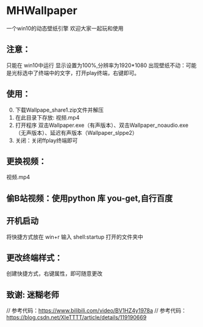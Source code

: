 # MHWallpaper
一个win10的动态壁纸引擎
欢迎大家一起玩和使用


## 注意：
只能在 win10中运行
显示设置为100%,分辨率为1920*1080
出现壁纸不动：可能是光标选中了终端中的文字，打开play终端，右键即可。


## 使用：
0. 下载Wallpape_share1.zip文件并解压
1. 在此目录下存放: 视频.mp4
2. 打开程序 双击Wallpaper.exe（有声版本）、双击Wallpaper_noaudio.exe（无声版本）、延迟有声版本（Wallpaper_slppe2）
3. 关闭：关闭ffplay终端即可

## 更换视频：
视频.mp4
## 偷B站视频：使用python 库 you-get,自行百度
## 开机启动
将快捷方式放在
win+r 输入 shell:startup 打开的文件夹中 

## 更改终端样式：
创建快捷方式，右键属性，即可随意更改


## 致谢: 迷糊老师
// 参考代码：https://www.bilibili.com/video/BV1HZ4y1978a
// 参考代码：https://blog.csdn.net/XIeTTTT/article/details/119190669

